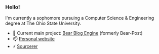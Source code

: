 ### Hello!

I'm currently a sophomore pursuing a Computer Science & Engineering degree at The Ohio State University.

- 🔭 Current main project: [Bear Blog Engine](https://github.com/alanqchen/Bear-Blog-Engine) (formerly Bear-Post)
- 📫 [Personal website](aqchen.com)
- ⚡ [Sourcerer](https://sourcerer.io/alanqchen)
